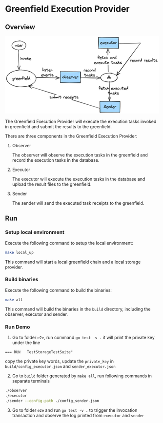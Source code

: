 # Greenfield Execution Provider

## Overview

![Greenfield Execution Provider](./docs/assets/execution-provider.png)

The Greenfield Execution Provider will execute the execution tasks invoked in greenfield and submit the results to the greenfield.

There are three components in the Greenfield Execution Provider:

1. Observer

    The observer will observe the execution tasks in the greenfield and record the execution tasks in the database.

2. Executor
    
    The executor will execute the execution tasks in the database and upload the result files to the greenfield.

3. Sender
    
    The sender will send the executed task receipts to the greenfield.

## Run

### Setup local environment

Execute the following command to setup the local environment:

```bash
make local_up
```

This command will start a local greenfield chain and a local storage provider. 

### Build binaries

Execute the following command to build the binaries:

```bash
make all
```

This command will build the binaries in the `build` directory, including the observer, executor and sender.

### Run Demo

1. Go to folder `e2e`, run command `go test -v .` it will print the private key under the line

```
=== RUN   TestStorageTestSuite"
```

copy the private key words, update the `private_key` in `build/config_executor.json` and `sender_executor.json`

2. Go to `build` folder generated by `make all`, run following commands in separate terminals

```bash
./observer
./executor
./sender --config-path ./config_sender.json
```

3. Go to folder `e2e` and run `go test -v .` to trigger the invocation transaction and observe the
log printed from `executor` and `sender`
